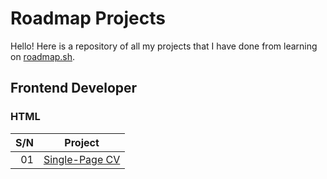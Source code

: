 # Roadmap Projects
Hello! Here is a repository of all my projects that I have done from learning on [roadmap.sh](roadmap.sh).

## Frontend Developer
### HTML
| S/N | Project |
|-:|:-:|
| 01 | [Single-Page CV](https://github.com/manicmacho/roadmap-projects/blob/y/01-single-page-cv.htm) |
